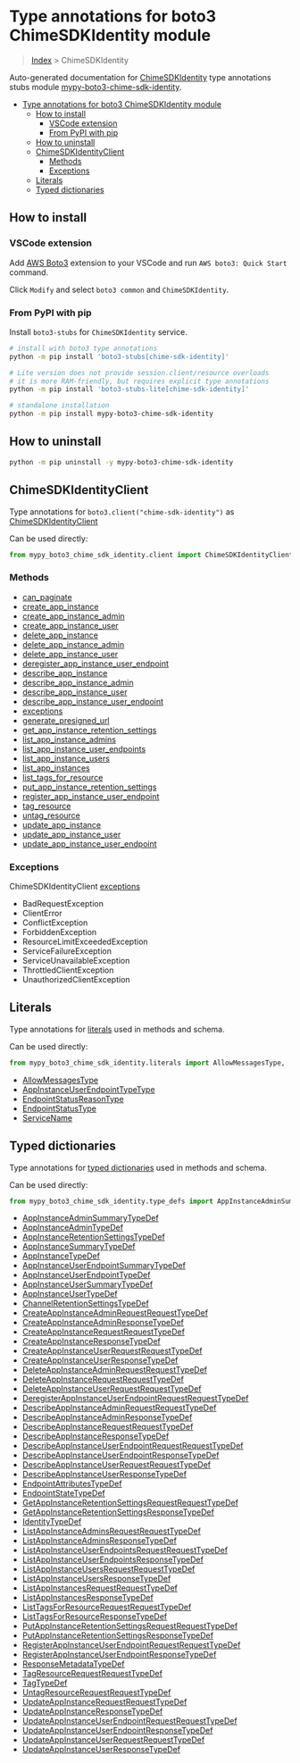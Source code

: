 <a id="type-annotations-for-boto3-chimesdkidentity-module"></a>

# Type annotations for boto3 ChimeSDKIdentity module

> [Index](..) > ChimeSDKIdentity

Auto-generated documentation for
[ChimeSDKIdentity](https://boto3.amazonaws.com/v1/documentation/api/latest/reference/services/chime-sdk-identity.html#ChimeSDKIdentity)
type annotations stubs module
[mypy-boto3-chime-sdk-identity](https://pypi.org/project/mypy-boto3-chime-sdk-identity/).

- [Type annotations for boto3 ChimeSDKIdentity module](#type-annotations-for-boto3-chimesdkidentity-module)
  - [How to install](#how-to-install)
    - [VSCode extension](#vscode-extension)
    - [From PyPI with pip](#from-pypi-with-pip)
  - [How to uninstall](#how-to-uninstall)
  - [ChimeSDKIdentityClient](#chimesdkidentityclient)
    - [Methods](#methods)
    - [Exceptions](#exceptions)
  - [Literals](#literals)
  - [Typed dictionaries](#typed-dictionaries)

<a id="how-to-install"></a>

## How to install

<a id="vscode-extension"></a>

### VSCode extension

Add
[AWS Boto3](https://marketplace.visualstudio.com/items?itemName=Boto3typed.boto3-ide)
extension to your VSCode and run `AWS boto3: Quick Start` command.

Click `Modify` and select `boto3 common` and `ChimeSDKIdentity`.

<a id="from-pypi-with-pip"></a>

### From PyPI with pip

Install `boto3-stubs` for `ChimeSDKIdentity` service.

```bash
# install with boto3 type annotations
python -m pip install 'boto3-stubs[chime-sdk-identity]'

# Lite version does not provide session.client/resource overloads
# it is more RAM-friendly, but requires explicit type annotations
python -m pip install 'boto3-stubs-lite[chime-sdk-identity]'

# standalone installation
python -m pip install mypy-boto3-chime-sdk-identity
```

<a id="how-to-uninstall"></a>

## How to uninstall

```bash
python -m pip uninstall -y mypy-boto3-chime-sdk-identity
```

<a id="chimesdkidentityclient"></a>

## ChimeSDKIdentityClient

Type annotations for `boto3.client("chime-sdk-identity")` as
[ChimeSDKIdentityClient](./client.md)

Can be used directly:

```python
from mypy_boto3_chime_sdk_identity.client import ChimeSDKIdentityClient
```

<a id="methods"></a>

### Methods

- [can_paginate](./client.md#can_paginate)
- [create_app_instance](./client.md#create_app_instance)
- [create_app_instance_admin](./client.md#create_app_instance_admin)
- [create_app_instance_user](./client.md#create_app_instance_user)
- [delete_app_instance](./client.md#delete_app_instance)
- [delete_app_instance_admin](./client.md#delete_app_instance_admin)
- [delete_app_instance_user](./client.md#delete_app_instance_user)
- [deregister_app_instance_user_endpoint](./client.md#deregister_app_instance_user_endpoint)
- [describe_app_instance](./client.md#describe_app_instance)
- [describe_app_instance_admin](./client.md#describe_app_instance_admin)
- [describe_app_instance_user](./client.md#describe_app_instance_user)
- [describe_app_instance_user_endpoint](./client.md#describe_app_instance_user_endpoint)
- [exceptions](./client.md#exceptions)
- [generate_presigned_url](./client.md#generate_presigned_url)
- [get_app_instance_retention_settings](./client.md#get_app_instance_retention_settings)
- [list_app_instance_admins](./client.md#list_app_instance_admins)
- [list_app_instance_user_endpoints](./client.md#list_app_instance_user_endpoints)
- [list_app_instance_users](./client.md#list_app_instance_users)
- [list_app_instances](./client.md#list_app_instances)
- [list_tags_for_resource](./client.md#list_tags_for_resource)
- [put_app_instance_retention_settings](./client.md#put_app_instance_retention_settings)
- [register_app_instance_user_endpoint](./client.md#register_app_instance_user_endpoint)
- [tag_resource](./client.md#tag_resource)
- [untag_resource](./client.md#untag_resource)
- [update_app_instance](./client.md#update_app_instance)
- [update_app_instance_user](./client.md#update_app_instance_user)
- [update_app_instance_user_endpoint](./client.md#update_app_instance_user_endpoint)

<a id="exceptions"></a>

### Exceptions

ChimeSDKIdentityClient [exceptions](./client.md#exceptions)

- BadRequestException
- ClientError
- ConflictException
- ForbiddenException
- ResourceLimitExceededException
- ServiceFailureException
- ServiceUnavailableException
- ThrottledClientException
- UnauthorizedClientException

<a id="literals"></a>

## Literals

Type annotations for [literals](./literals.md) used in methods and schema.

Can be used directly:

```python
from mypy_boto3_chime_sdk_identity.literals import AllowMessagesType, ...
```

- [AllowMessagesType](./literals.md#allowmessagestype)
- [AppInstanceUserEndpointTypeType](./literals.md#appinstanceuserendpointtypetype)
- [EndpointStatusReasonType](./literals.md#endpointstatusreasontype)
- [EndpointStatusType](./literals.md#endpointstatustype)
- [ServiceName](./literals.md#servicename)

<a id="typed-dictionaries"></a>

## Typed dictionaries

Type annotations for [typed dictionaries](./type_defs.md) used in methods and
schema.

Can be used directly:

```python
from mypy_boto3_chime_sdk_identity.type_defs import AppInstanceAdminSummaryTypeDef, ...
```

- [AppInstanceAdminSummaryTypeDef](./type_defs.md#appinstanceadminsummarytypedef)
- [AppInstanceAdminTypeDef](./type_defs.md#appinstanceadmintypedef)
- [AppInstanceRetentionSettingsTypeDef](./type_defs.md#appinstanceretentionsettingstypedef)
- [AppInstanceSummaryTypeDef](./type_defs.md#appinstancesummarytypedef)
- [AppInstanceTypeDef](./type_defs.md#appinstancetypedef)
- [AppInstanceUserEndpointSummaryTypeDef](./type_defs.md#appinstanceuserendpointsummarytypedef)
- [AppInstanceUserEndpointTypeDef](./type_defs.md#appinstanceuserendpointtypedef)
- [AppInstanceUserSummaryTypeDef](./type_defs.md#appinstanceusersummarytypedef)
- [AppInstanceUserTypeDef](./type_defs.md#appinstanceusertypedef)
- [ChannelRetentionSettingsTypeDef](./type_defs.md#channelretentionsettingstypedef)
- [CreateAppInstanceAdminRequestRequestTypeDef](./type_defs.md#createappinstanceadminrequestrequesttypedef)
- [CreateAppInstanceAdminResponseTypeDef](./type_defs.md#createappinstanceadminresponsetypedef)
- [CreateAppInstanceRequestRequestTypeDef](./type_defs.md#createappinstancerequestrequesttypedef)
- [CreateAppInstanceResponseTypeDef](./type_defs.md#createappinstanceresponsetypedef)
- [CreateAppInstanceUserRequestRequestTypeDef](./type_defs.md#createappinstanceuserrequestrequesttypedef)
- [CreateAppInstanceUserResponseTypeDef](./type_defs.md#createappinstanceuserresponsetypedef)
- [DeleteAppInstanceAdminRequestRequestTypeDef](./type_defs.md#deleteappinstanceadminrequestrequesttypedef)
- [DeleteAppInstanceRequestRequestTypeDef](./type_defs.md#deleteappinstancerequestrequesttypedef)
- [DeleteAppInstanceUserRequestRequestTypeDef](./type_defs.md#deleteappinstanceuserrequestrequesttypedef)
- [DeregisterAppInstanceUserEndpointRequestRequestTypeDef](./type_defs.md#deregisterappinstanceuserendpointrequestrequesttypedef)
- [DescribeAppInstanceAdminRequestRequestTypeDef](./type_defs.md#describeappinstanceadminrequestrequesttypedef)
- [DescribeAppInstanceAdminResponseTypeDef](./type_defs.md#describeappinstanceadminresponsetypedef)
- [DescribeAppInstanceRequestRequestTypeDef](./type_defs.md#describeappinstancerequestrequesttypedef)
- [DescribeAppInstanceResponseTypeDef](./type_defs.md#describeappinstanceresponsetypedef)
- [DescribeAppInstanceUserEndpointRequestRequestTypeDef](./type_defs.md#describeappinstanceuserendpointrequestrequesttypedef)
- [DescribeAppInstanceUserEndpointResponseTypeDef](./type_defs.md#describeappinstanceuserendpointresponsetypedef)
- [DescribeAppInstanceUserRequestRequestTypeDef](./type_defs.md#describeappinstanceuserrequestrequesttypedef)
- [DescribeAppInstanceUserResponseTypeDef](./type_defs.md#describeappinstanceuserresponsetypedef)
- [EndpointAttributesTypeDef](./type_defs.md#endpointattributestypedef)
- [EndpointStateTypeDef](./type_defs.md#endpointstatetypedef)
- [GetAppInstanceRetentionSettingsRequestRequestTypeDef](./type_defs.md#getappinstanceretentionsettingsrequestrequesttypedef)
- [GetAppInstanceRetentionSettingsResponseTypeDef](./type_defs.md#getappinstanceretentionsettingsresponsetypedef)
- [IdentityTypeDef](./type_defs.md#identitytypedef)
- [ListAppInstanceAdminsRequestRequestTypeDef](./type_defs.md#listappinstanceadminsrequestrequesttypedef)
- [ListAppInstanceAdminsResponseTypeDef](./type_defs.md#listappinstanceadminsresponsetypedef)
- [ListAppInstanceUserEndpointsRequestRequestTypeDef](./type_defs.md#listappinstanceuserendpointsrequestrequesttypedef)
- [ListAppInstanceUserEndpointsResponseTypeDef](./type_defs.md#listappinstanceuserendpointsresponsetypedef)
- [ListAppInstanceUsersRequestRequestTypeDef](./type_defs.md#listappinstanceusersrequestrequesttypedef)
- [ListAppInstanceUsersResponseTypeDef](./type_defs.md#listappinstanceusersresponsetypedef)
- [ListAppInstancesRequestRequestTypeDef](./type_defs.md#listappinstancesrequestrequesttypedef)
- [ListAppInstancesResponseTypeDef](./type_defs.md#listappinstancesresponsetypedef)
- [ListTagsForResourceRequestRequestTypeDef](./type_defs.md#listtagsforresourcerequestrequesttypedef)
- [ListTagsForResourceResponseTypeDef](./type_defs.md#listtagsforresourceresponsetypedef)
- [PutAppInstanceRetentionSettingsRequestRequestTypeDef](./type_defs.md#putappinstanceretentionsettingsrequestrequesttypedef)
- [PutAppInstanceRetentionSettingsResponseTypeDef](./type_defs.md#putappinstanceretentionsettingsresponsetypedef)
- [RegisterAppInstanceUserEndpointRequestRequestTypeDef](./type_defs.md#registerappinstanceuserendpointrequestrequesttypedef)
- [RegisterAppInstanceUserEndpointResponseTypeDef](./type_defs.md#registerappinstanceuserendpointresponsetypedef)
- [ResponseMetadataTypeDef](./type_defs.md#responsemetadatatypedef)
- [TagResourceRequestRequestTypeDef](./type_defs.md#tagresourcerequestrequesttypedef)
- [TagTypeDef](./type_defs.md#tagtypedef)
- [UntagResourceRequestRequestTypeDef](./type_defs.md#untagresourcerequestrequesttypedef)
- [UpdateAppInstanceRequestRequestTypeDef](./type_defs.md#updateappinstancerequestrequesttypedef)
- [UpdateAppInstanceResponseTypeDef](./type_defs.md#updateappinstanceresponsetypedef)
- [UpdateAppInstanceUserEndpointRequestRequestTypeDef](./type_defs.md#updateappinstanceuserendpointrequestrequesttypedef)
- [UpdateAppInstanceUserEndpointResponseTypeDef](./type_defs.md#updateappinstanceuserendpointresponsetypedef)
- [UpdateAppInstanceUserRequestRequestTypeDef](./type_defs.md#updateappinstanceuserrequestrequesttypedef)
- [UpdateAppInstanceUserResponseTypeDef](./type_defs.md#updateappinstanceuserresponsetypedef)
